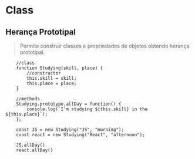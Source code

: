 # Class

## Herança Prototipal

> Permite construir classes e propriedades de objetos obtendo herança prototipal.

```JS
    //class
    function Studying(skill, place) {
        //constructor
        this.skill = skill;
        this.place = place;
    }
    
    //methods
    Studying.prototype.allDay = function() {
        console.log(`I'm studying ${this.skill} in the ${this.place}`);
    };

    const JS = new Studying("JS", "morning");
    const react = new Studying("React", "afternoon");

    JS.allDay()
    react.allDay()
```